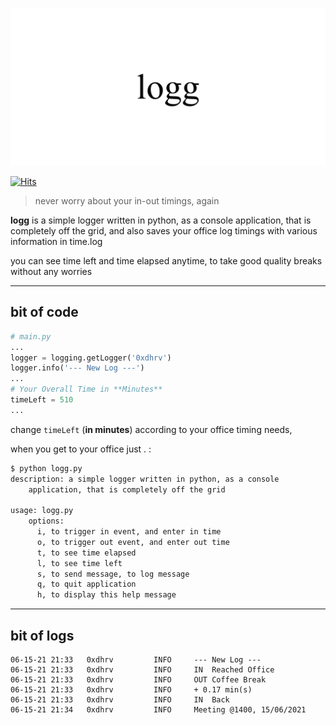 

![](media/logg.svg)

[![Hits](https://hits.seeyoufarm.com/api/count/incr/badge.svg?url=https%3A%2F%2Fgithub.com%2F0xdhrv%2Flogg-py&count_bg=%23000000&title_bg=%23000000&icon=&icon_color=%23FFFFFF&title=%CE%BB+%3D%3E&edge_flat=true)](https://hits.seeyoufarm.com)

> never worry about your in-out timings, again

**logg** is a simple logger written in python, as a console application, that is completely off the grid, and also saves your office log timings with various information in time.log

you can see time left and time elapsed anytime, to take good quality breaks without any worries

-----
## bit of code

```python
# main.py
...
logger = logging.getLogger('0xdhrv')
logger.info('--- New Log ---')
...
# Your Overall Time in **Minutes**
timeLeft = 510
...

```

change `timeLeft` (**in minutes**) according to your office timing needs,

when you get to your office just . :

```bash
$ python logg.py
description: a simple logger written in python, as a console 
    application, that is completely off the grid

usage: logg.py
    options:
      i, to trigger in event, and enter in time
      o, to trigger out event, and enter out time
      t, to see time elapsed
      l, to see time left
      s, to send message, to log message
      q, to quit application
      h, to display this help message
```

-----
## bit of logs

```log
06-15-21 21:33   0xdhrv         INFO     --- New Log ---
06-15-21 21:33   0xdhrv         INFO     IN  Reached Office
06-15-21 21:33   0xdhrv         INFO     OUT Coffee Break
06-15-21 21:33   0xdhrv         INFO     + 0.17 min(s)
06-15-21 21:33   0xdhrv         INFO     IN  Back
06-15-21 21:34   0xdhrv         INFO     Meeting @1400, 15/06/2021
```
